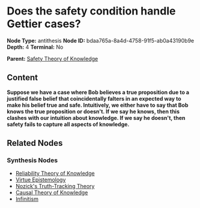 # Does the safety condition handle Gettier cases?

**Node Type:** antithesis
**Node ID:** bdaa765a-8a4d-4758-91f5-ab0a43190b9e
**Depth:** 4
**Terminal:** No

**Parent:** [Safety Theory of Knowledge](safety-theory-of-knowledge-synthesis-2f30e7ce-358e-4117-b81b-28bd81b1cf4b.md)

## Content

**Suppose we have a case where Bob believes a true proposition due to a justified false belief that coincidentally falters in an expected way to make his belief true and safe. Intuitively, we either have to say that Bob knows the true proposition or doesn't. If we say he knows, then this clashes with our intuition about knowledge. If we say he doesn't, then safety fails to capture all aspects of knowledge.**

## Related Nodes

### Synthesis Nodes

- [Reliability Theory of Knowledge](reliability-theory-of-knowledge-synthesis-b996b056-dda5-49e0-81c5-5fb6b5f7033b.md)
- [Virtue Epistemology](virtue-epistemology-synthesis-00389a92-6001-443f-8aff-39ee3a28c625.md)
- [Nozick's Truth-Tracking Theory](nozicks-truth-tracking-theory-synthesis-1395ac62-b345-4b55-9cf9-1d515fb6eb51.md)
- [Causal Theory of Knowledge](causal-theory-of-knowledge-synthesis-5ce06a2f-d721-4348-b62d-d452a4604ce2.md)
- [Infinitism](infinitism-synthesis-1431e6f1-e9df-4bd6-8f1e-48cde5c958a3.md)
